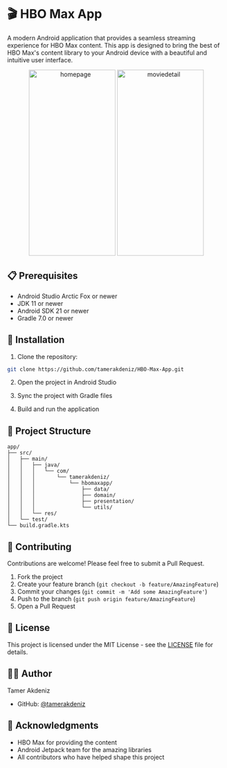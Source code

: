 # 🎬 HBO Max App

A modern Android application that provides a seamless streaming experience for HBO Max content. This app is designed to bring the best of HBO Max's content library to your Android device with a beautiful and intuitive user interface.

<p align="center">
  <img src="https://github.com/user-attachments/assets/5982f64f-d41b-4cdc-b146-28615ea91559" alt="homepage" width="200" height="430" style="margin-right: %5;"/>
  <img src="https://github.com/user-attachments/assets/55f8ee24-dcfe-45fb-8fd3-38aee7876ebb" alt="moviedetail" width="200" height="430" style="margin-left: %5;"/>
</p>


## 📋 Prerequisites

- Android Studio Arctic Fox or newer
- JDK 11 or newer
- Android SDK 21 or newer
- Gradle 7.0 or newer

## 🚀 Installation

1. Clone the repository:

```bash
git clone https://github.com/tamerakdeniz/HBO-Max-App.git
```

2. Open the project in Android Studio

3. Sync the project with Gradle files

4. Build and run the application

## 📁 Project Structure

```
app/
├── src/
│   ├── main/
│   │   ├── java/
│   │   │   └── com/
│   │   │       └── tamerakdeniz/
│   │   │           └── hbomaxapp/
│   │   │               ├── data/
│   │   │               ├── domain/
│   │   │               ├── presentation/
│   │   │               └── utils/
│   │   └── res/
│   └── test/
└── build.gradle.kts
```

## 🤝 Contributing

Contributions are welcome! Please feel free to submit a Pull Request.

1. Fork the project
2. Create your feature branch (`git checkout -b feature/AmazingFeature`)
3. Commit your changes (`git commit -m 'Add some AmazingFeature'`)
4. Push to the branch (`git push origin feature/AmazingFeature`)
5. Open a Pull Request

## 📝 License

This project is licensed under the MIT License - see the [LICENSE](LICENSE) file for details.

## 👨‍💻 Author

Tamer Akdeniz

- GitHub: [@tamerakdeniz](https://github.com/tamerakdeniz)

## 🙏 Acknowledgments

- HBO Max for providing the content
- Android Jetpack team for the amazing libraries
- All contributors who have helped shape this project
